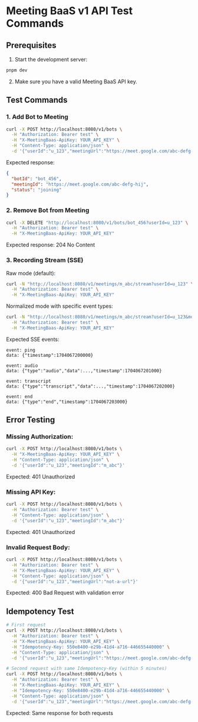 # Meeting BaaS v1 API Test Commands

## Prerequisites

1. Start the development server:
```bash
pnpm dev
```

2. Make sure you have a valid Meeting BaaS API key.

## Test Commands

### 1. Add Bot to Meeting

```bash
curl -X POST http://localhost:8080/v1/bots \
  -H "Authorization: Bearer test" \
  -H "X-MeetingBaas-ApiKey: YOUR_API_KEY" \
  -H "Content-Type: application/json" \
  -d '{"userId":"u_123","meetingUrl":"https://meet.google.com/abc-defg-hij","botName":"My Meeting Bot","options":{"language":"ja-JP"}}'
```

Expected response:
```json
{
  "botId": "bot_456",
  "meetingId": "https://meet.google.com/abc-defg-hij",
  "status": "joining"
}
```

### 2. Remove Bot from Meeting

```bash
curl -X DELETE "http://localhost:8080/v1/bots/bot_456?userId=u_123" \
  -H "Authorization: Bearer test" \
  -H "X-MeetingBaas-ApiKey: YOUR_API_KEY"
```

Expected response: 204 No Content

### 3. Recording Stream (SSE)

Raw mode (default):
```bash
curl -N "http://localhost:8080/v1/meetings/m_abc/stream?userId=u_123" \
  -H "Authorization: Bearer test" \
  -H "X-MeetingBaas-ApiKey: YOUR_API_KEY"
```

Normalized mode with specific event types:
```bash
curl -N "http://localhost:8080/v1/meetings/m_abc/stream?userId=u_123&mode=normalized&types=audio,transcript" \
  -H "Authorization: Bearer test" \
  -H "X-MeetingBaas-ApiKey: YOUR_API_KEY"
```

Expected SSE events:
```
event: ping
data: {"timestamp":1704067200000}

event: audio
data: {"type":"audio","data":...,"timestamp":1704067201000}

event: transcript
data: {"type":"transcript","data":...,"timestamp":1704067202000}

event: end
data: {"type":"end","timestamp":1704067203000}
```

## Error Testing

### Missing Authorization:
```bash
curl -X POST http://localhost:8080/v1/bots \
  -H "X-MeetingBaas-ApiKey: YOUR_API_KEY" \
  -H "Content-Type: application/json" \
  -d '{"userId":"u_123","meetingId":"m_abc"}'
```

Expected: 401 Unauthorized

### Missing API Key:
```bash
curl -X POST http://localhost:8080/v1/bots \
  -H "Authorization: Bearer test" \
  -H "Content-Type: application/json" \
  -d '{"userId":"u_123","meetingId":"m_abc"}'
```

Expected: 401 Unauthorized

### Invalid Request Body:
```bash
curl -X POST http://localhost:8080/v1/bots \
  -H "Authorization: Bearer test" \
  -H "X-MeetingBaas-ApiKey: YOUR_API_KEY" \
  -H "Content-Type: application/json" \
  -d '{"userId":"u_123","meetingUrl":"not-a-url"}'
```

Expected: 400 Bad Request with validation error

## Idempotency Test

```bash
# First request
curl -X POST http://localhost:8080/v1/bots \
  -H "Authorization: Bearer test" \
  -H "X-MeetingBaas-ApiKey: YOUR_API_KEY" \
  -H "Idempotency-Key: 550e8400-e29b-41d4-a716-446655440000" \
  -H "Content-Type: application/json" \
  -d '{"userId":"u_123","meetingUrl":"https://meet.google.com/abc-defg-hij","botName":"Test Bot"}'

# Second request with same Idempotency-Key (within 5 minutes)
curl -X POST http://localhost:8080/v1/bots \
  -H "Authorization: Bearer test" \
  -H "X-MeetingBaas-ApiKey: YOUR_API_KEY" \
  -H "Idempotency-Key: 550e8400-e29b-41d4-a716-446655440000" \
  -H "Content-Type: application/json" \
  -d '{"userId":"u_123","meetingUrl":"https://meet.google.com/abc-defg-hij","botName":"Test Bot"}'
```

Expected: Same response for both requests